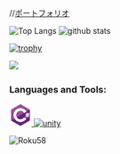 //[ポートフォリオ](https://electric-bonobo-e0a.notion.site/3f8a0e2519e74122970c1d499ed7046c)


<p align="left"> 
  <img alt="Top Langs" height="150px" src="https://github-readme-stats.vercel.app/api/top-langs/?username=Roku58&layout=compact&count_private=trueshow_icons=true&theme=dark&text_color=#FFFFFF" />
  <img alt="github stats" height="150px" src="https://github-readme-stats.vercel.app/api?username=Roku58&count_private=true&show_icons=true&show_icons=true&theme=dark&text_color=#FFFFFF" />
</p>

[![trophy](https://github-profile-trophy.vercel.app/?username=Roku58&theme=dark_lover&column=7
)](https://github.com/ryo-ma/github-profile-trophy)

![](https://github-profile-summary-cards.vercel.app/api/cards/profile-details?username=Roku58&theme=monokai)

<h3 align="left">Languages and Tools:</h3>
<p align="left"> <a href="https://www.w3schools.com/cs/" target="_blank" rel="noreferrer"> <img src="https://raw.githubusercontent.com/devicons/devicon/master/icons/csharp/csharp-original.svg" alt="csharp" width="40" height="40"/> </a> <a href="https://unity.com/" target="_blank" rel="noreferrer"> <img src="https://www.vectorlogo.zone/logos/unity3d/unity3d-icon.svg" alt="unity" width="40" height="40"/> </a> </p>
<p align="left"> <img src="https://komarev.com/ghpvc/?username=Roku58&label=Profile%20views&color=0e75b6&style=flat" alt="Roku58" /> </p>


<!--
**Roku58/Roku58** is a ✨ _special_ ✨ repository because its `README.md` (this file) appears on your GitHub profile.

Here are some ideas to get you started:

- 🔭 I’m currently working on ...
- 🌱 I’m currently learning ...
- 👯 I’m looking to collaborate on ...
- 🤔 I’m looking for help with ...
- 💬 Ask me about ...
- 📫 How to reach me: ...
- 😄 Pronouns: ...
- ⚡ Fun fact: ...
-->
